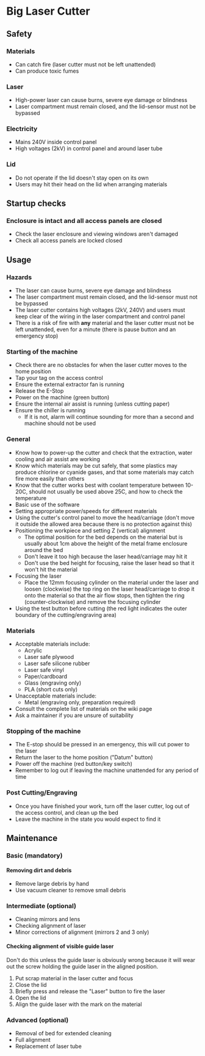 # Big Laser Cutter

## Safety

### Materials

* Can catch fire (laser cutter must not be left unattended)
* Can produce toxic fumes

### Laser

* High-power laser can cause burns, severe eye damage or blindness
* Laser compartment must remain closed, and the lid-sensor must not be bypassed

### Electricity

* Mains 240V inside control panel
* High voltages (2kV) in control panel and around laser tube

### Lid

* Do not operate if the lid doesn't stay open on its own
* Users may hit their head on the lid when arranging materials

## Startup checks

### Enclosure is intact and all access panels are closed

* Check the laser enclosure and viewing windows aren't damaged
* Check all access panels are locked closed

## Usage

### Hazards

* The laser can cause burns, severe eye damage and blindness
* The laser compartment must remain closed, and the lid-sensor must not be bypassed
* The laser cutter contains high voltages (2kV, 240V) and users must keep clear
  of the wiring in the laser compartment and control panel
* There is a risk of fire with **any** material and the laser cutter must not be
  left unattended, even for a minute (there is pause button and an emergency stop)

### Starting of the machine

* Check there are no obstacles for when the laser cutter moves to the home position
* Tap your tag on the access control
* Ensure the external extractor fan is running
* Release the E-Stop
* Power on the machine (green button)
* Ensure the internal air assist is running (unless cutting paper)
* Ensure the chiller is running
  * If it is not, alarm will continue sounding for more than a second and machine should not be used

### General

* Know how to power-up the cutter and check that the extraction, water
  cooling and air assist are working
* Know which materials may be cut safely, that some plastics may produce
  chlorine or cyanide gases, and that some materials may catch fire more easily
  than others
* Know that the cutter works best with coolant temperature between 10-20C,
  should not usually be used above 25C, and how to check the temperature
* Basic use of the software
* Setting appropriate power/speeds for different materials
* Using the cutter's control panel to move the head/carriage (don't move it
  outside the allowed area because there is no protection against this)
* Positioning the workpiece and setting Z (vertical) alignment
  * The optimal position for the bed depends on the material but is usually
    about 1cm above the height of the metal frame enclosure around the bed
  * Don't leave it too high because the laser head/carriage may hit it
  * Don't use the bed height for focusing, raise the laser head so that it won't
    hit the material
* Focusing the laser
  * Place the 12mm focusing cylinder on the material under the laser and loosen
    (clockwise) the top ring on the laser head/carriage to drop it onto the
    material so that the air flow stops, then tighten the ring (counter-clockwise)
    and remove the focusing cylinder
* Using the test button before cutting (the red light indicates the outer
  boundary of the cutting/engraving area)

### Materials

* Acceptable materials include:
  * Acrylic
  * Laser safe plywood
  * Laser safe silicone rubber
  * Laser safe vinyl
  * Paper/cardboard
  * Glass (engraving only)
  * PLA (short cuts only)
* Unacceptable materials include:
  * Metal (engraving only, preparation required)
* Consult the complete list of materials on the wiki page
* Ask a maintainer if you are unsure of suitability

### Stopping of the machine

* The E-stop should be pressed in an emergency, this will cut power to the laser
* Return the laser to the home position ("Datum" button)
* Power off the machine (red button/key switch)
* Remember to log out if leaving the machine unattended for any period of time

### Post Cutting/Engraving

* Once you have finished your work, turn off the laser cutter, log out of the access control, and clean up the bed
* Leave the machine in the state you would expect to find it

## Maintenance

### Basic (mandatory)

#### Removing dirt and debris

* Remove large debris by hand
* Use vacuum cleaner to remove small debris

### Intermediate (optional)

* Cleaning mirrors and lens
* Checking alignment of laser
* Minor corrections of alignment (mirrors 2 and 3 only)

#### Checking alignment of visible guide laser

Don't do this unless the guide laser is obviously wrong because it will wear
out the screw holding the guide laser in the aligned position.

1. Put scrap material in the laser cutter and focus
2. Close the lid
3. Briefly press and release the "Laser" button to fire the laser
4. Open the lid
5. Align the guide laser with the mark on the material

### Advanced (optional)

* Removal of bed for extended cleaning
* Full alignment
* Replacement of laser tube
